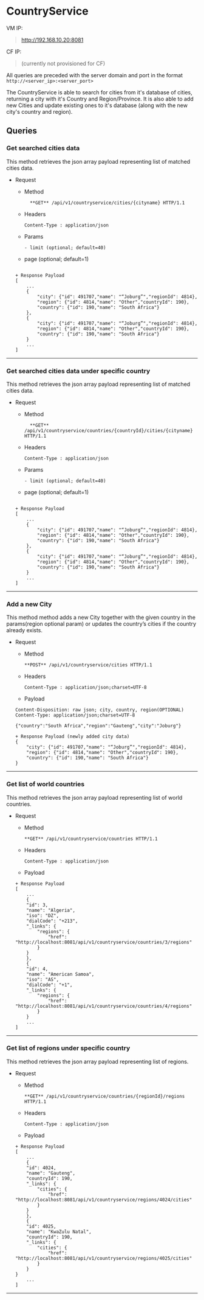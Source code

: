 # CountryService

VM IP:
>http://192.168.10.20:8081

CF IP:
> (currently not provisioned for CF)

All queries are preceded with the server domain and port in the format
``http://<server_ip>:<server_port>``

The CountryService is able to search for cities from it's database of cities, returning a city with it's Country and Region/Province. It is also able to add new Cities and update existing ones to it's  database (along with the new city's country and region). 

## Queries

### Get searched cities data
This method retrieves the json array payload representing list of matched cities data.
+ Request
    + Method
      ```
        **GET** /api/v1/countryservice/cities/{cityname} HTTP/1.1
      ```
    + Headers
      ```
      Content-Type : application/json
      ```
      
    + Params
    	```
        - limit (optional; default=40) 
	- page (optional; default=1)
    	```
    
    ```
    + Response Payload
    [
        ...
        {
            "city": {"id": 491707,"name": "“Joburg”","regionId": 4814},
            "region": {"id": 4814,"name": "Other","countryId": 190},
            "country": {"id": 190,"name": "South Africa"}
        },
        {
            "city": {"id": 491707,"name": "“Joburg”","regionId": 4814},
            "region": {"id": 4814,"name": "Other","countryId": 190},
            "country": {"id": 190,"name": "South Africa"}
        }
        ...
    ]
    ```    

------------------------------------------------------------------------------

### Get searched cities data under specific country
This method retrieves the json array payload representing list of matched cities data.
+ Request
    + Method
      ```
        **GET** /api/v1/countryservice/countries/{countryId}/cities/{cityname} HTTP/1.1
      ```
    + Headers
      ```
      Content-Type : application/json
      ```
      
    + Params
    	```
        - limit (optional; default=40) 
	- page (optional; default=1)
    	```
    
    ```
    + Response Payload
    [
        ...
        {
            "city": {"id": 491707,"name": "“Joburg”","regionId": 4814},
            "region": {"id": 4814,"name": "Other","countryId": 190},
            "country": {"id": 190,"name": "South Africa"}
        },
        {
            "city": {"id": 491707,"name": "“Joburg”","regionId": 4814},
            "region": {"id": 4814,"name": "Other","countryId": 190},
            "country": {"id": 190,"name": "South Africa"}
        }
        ...
    ]
    ```    

------------------------------------------------------------------------------


### Add a new City
This method method adds a new City together with the given country in the params(region optional param) or updates the country’s cities if the country already exists.

+ Request
    + Method
      ```
      **POST** /api/v1/countryservice/cities HTTP/1.1
      ```
    + Headers
      ```
      Content-Type : application/json;charset=UTF-8
      ```
    + Payload
    
    ```
    Content-Disposition: raw json; city, country, region(OPTIONAL)
    Content-Type: application/json;charset=UTF-8
    
    {"country":"South Africa","region":"Gauteng","city":"Joburg"}
    ```

    ```
    + Response Payload (newly added city data)
    {
        "city": {"id": 491707,"name": "“Joburg”","regionId": 4814},
        "region": {"id": 4814,"name": "Other","countryId": 190},
        "country": {"id": 190,"name": "South Africa"}
    }
    ```

------------------------------------------------------------------------------


### Get list of world countries
This method retrieves the json array payload representing list of world countries.
+ Request
    + Method
      ```
      **GET** /api/v1/countryservice/countries HTTP/1.1
      ```
    + Headers
      ```
      Content-Type : application/json
      ```
    + Payload
    
    ```
    + Response Payload
    [
        ...
        {
        "id": 3,
        "name": "Algeria",
        "iso": "DZ",
        "dialCode": "+213",
        "_links": {
            "regions": {
                "href": "http://localhost:8081/api/v1/countryservice/countries/3/regions"
            }
        }
    	},
    	{
        "id": 4,
        "name": "American Samoa",
        "iso": "AS",
        "dialCode": "+1",
        "_links": {
            "regions": {
                "href": "http://localhost:8081/api/v1/countryservice/countries/4/regions"
            }
        }
        ...
    ]
    ```

------------------------------------------------------------------------------

### Get list of regions under specific country
This method retrieves the json array payload representing list of regions.
+ Request
    + Method
      ```
      **GET** /api/v1/countryservice/countries/{regionId}/regions HTTP/1.1
      ```
    + Headers
      ```
      Content-Type : application/json
      ```
    + Payload
    
    ```
    + Response Payload
    [
        ...
        {
        "id": 4024,
        "name": "Gauteng",
        "countryId": 190,
        "_links": {
            "cities": {
                "href": "http://localhost:8081/api/v1/countryservice/regions/4024/cities"
            }
        }
        },
        {
        "id": 4025,
        "name": "KwaZulu Natal",
        "countryId": 190,
        "_links": {
            "cities": {
                "href": "http://localhost:8081/api/v1/countryservice/regions/4025/cities"
            }
        }
    }
        ...
    ]
    ```

------------------------------------------------------------------------------
